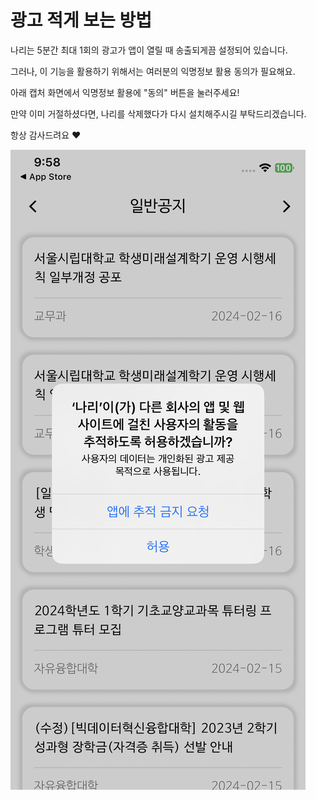# 광고 적게 보는 방법

나리는 5분간 최대 1회의 광고가 앱이 열릴 때 송출되게끔 설정되어 있습니다.

그러나, 이 기능을 활용하기 위해서는 여러분의 익명정보 활용 동의가 필요해요.

아래 캡처 화면에서 익명정보 활용에 "동의" 버튼을 눌러주세요!

만약 이미 거절하셨다면, 나리를 삭제했다가 다시 설치해주시길 부탁드리겠습니다.

항상 감사드려요 ❤️

![아이폰 캡처](./screen-capture.png)
